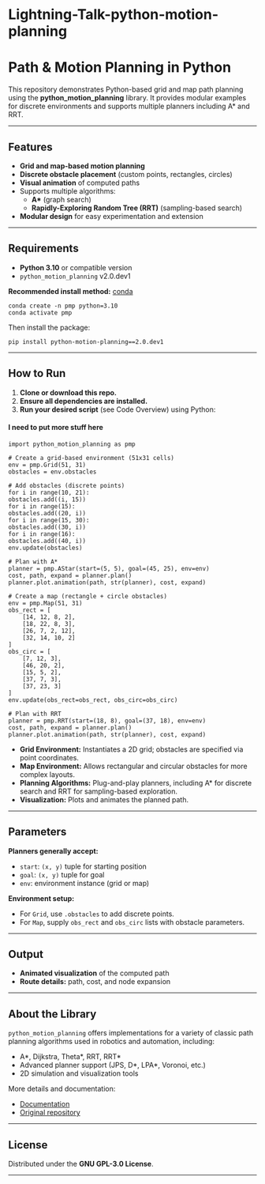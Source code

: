# Lightning-Talk-python-motion-planning

# Path & Motion Planning in Python

This repository demonstrates Python-based grid and map path planning using the **python_motion_planning** library. It provides modular examples for discrete environments and supports multiple planners including A* and RRT.

---

## Features

- **Grid and map-based motion planning**
- **Discrete obstacle placement** (custom points, rectangles, circles)
- **Visual animation** of computed paths
- Supports multiple algorithms:
  - **A\*** (graph search)
  - **Rapidly-Exploring Random Tree (RRT)** (sampling-based search)
- **Modular design** for easy experimentation and extension

---

## Requirements

- **Python 3.10** or compatible version
- `python_motion_planning` v2.0.dev1

**Recommended install method:** [conda](https://docs.conda.io/en/latest/)

```
conda create -n pmp python=3.10
conda activate pmp
```

Then install the package:

```
pip install python-motion-planning==2.0.dev1

```

---

## How to Run

1. **Clone or download this repo.**
2. **Ensure all dependencies are installed.**
3. **Run your desired script** (see Code Overview) using Python:

#### I need to put more stuff here ####

```
import python_motion_planning as pmp

# Create a grid-based environment (51x31 cells)
env = pmp.Grid(51, 31)
obstacles = env.obstacles

# Add obstacles (discrete points)
for i in range(10, 21):
obstacles.add((i, 15))
for i in range(15):
obstacles.add((20, i))
for i in range(15, 30):
obstacles.add((30, i))
for i in range(16):
obstacles.add((40, i))
env.update(obstacles)

# Plan with A*
planner = pmp.AStar(start=(5, 5), goal=(45, 25), env=env)
cost, path, expand = planner.plan()
planner.plot.animation(path, str(planner), cost, expand)

# Create a map (rectangle + circle obstacles)
env = pmp.Map(51, 31)
obs_rect = [
    [14, 12, 8, 2],
    [18, 22, 8, 3],
    [26, 7, 2, 12],
    [32, 14, 10, 2]
]
obs_circ = [
    [7, 12, 3],
    [46, 20, 2],
    [15, 5, 2],
    [37, 7, 3],
    [37, 23, 3]
]
env.update(obs_rect=obs_rect, obs_circ=obs_circ)

# Plan with RRT
planner = pmp.RRT(start=(18, 8), goal=(37, 18), env=env)
cost, path, expand = planner.plan()
planner.plot.animation(path, str(planner), cost, expand)
```


- **Grid Environment:** Instantiates a 2D grid; obstacles are specified via point coordinates.
- **Map Environment:** Allows rectangular and circular obstacles for more complex layouts.
- **Planning Algorithms:** Plug-and-play planners, including A* for discrete search and RRT for sampling-based exploration.
- **Visualization:** Plots and animates the planned path.

---

## Parameters

**Planners generally accept:**
- `start`: `(x, y)` tuple for starting position
- `goal`: `(x, y)` tuple for goal
- `env`: environment instance (grid or map)

**Environment setup:**
- For `Grid`, use `.obstacles` to add discrete points.
- For `Map`, supply `obs_rect` and `obs_circ` lists with obstacle parameters.

---

## Output

- **Animated visualization** of the computed path
- **Route details:** path, cost, and node expansion

---

## About the Library

`python_motion_planning` offers implementations for a variety of classic path planning algorithms used in robotics and automation, including:
- A*, Dijkstra, Theta*, RRT, RRT*
- Advanced planner support (JPS, D*, LPA*, Voronoi, etc.)
- 2D simulation and visualization tools

More details and documentation:
- [Documentation](https://ai-winter.github.io/python_motion_planning/)
- [Original repository](https://github.com/ai-winter/python_motion_planning)

---

## License

Distributed under the **GNU GPL-3.0 License**.

---




